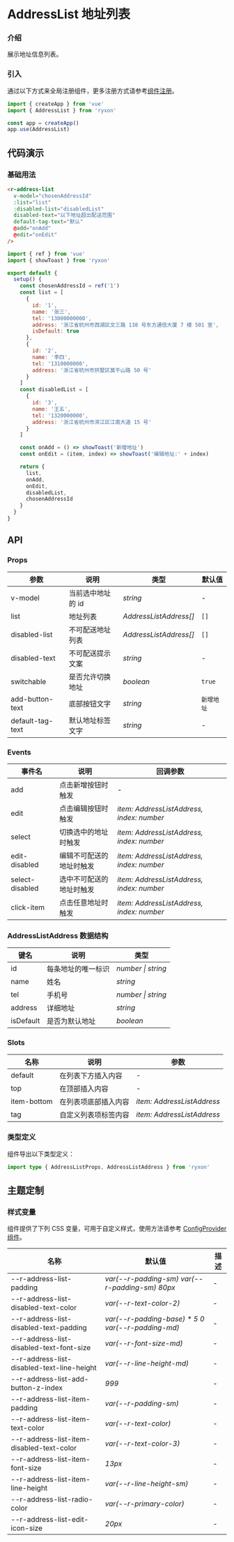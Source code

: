# AddressList 地址列表

### 介绍

展示地址信息列表。

### 引入

通过以下方式来全局注册组件，更多注册方式请参考[组件注册](#/zh-CN/advanced-usage#zu-jian-zhu-ce)。

```js
import { createApp } from 'vue'
import { AddressList } from 'ryxon'

const app = createApp()
app.use(AddressList)
```

## 代码演示

### 基础用法

```html
<r-address-list
  v-model="chosenAddressId"
  :list="list"
  :disabled-list="disabledList"
  disabled-text="以下地址超出配送范围"
  default-tag-text="默认"
  @add="onAdd"
  @edit="onEdit"
/>
```

```js
import { ref } from 'vue'
import { showToast } from 'ryxon'

export default {
  setup() {
    const chosenAddressId = ref('1')
    const list = [
      {
        id: '1',
        name: '张三',
        tel: '13000000000',
        address: '浙江省杭州市西湖区文三路 138 号东方通信大厦 7 楼 501 室',
        isDefault: true
      },
      {
        id: '2',
        name: '李四',
        tel: '1310000000',
        address: '浙江省杭州市拱墅区莫干山路 50 号'
      }
    ]
    const disabledList = [
      {
        id: '3',
        name: '王五',
        tel: '1320000000',
        address: '浙江省杭州市滨江区江南大道 15 号'
      }
    ]

    const onAdd = () => showToast('新增地址')
    const onEdit = (item, index) => showToast('编辑地址:' + index)

    return {
      list,
      onAdd,
      onEdit,
      disabledList,
      chosenAddressId
    }
  }
}
```

## API

### Props

| 参数             | 说明              | 类型                   | 默认值     |
| ---------------- | ----------------- | ---------------------- | ---------- |
| v-model          | 当前选中地址的 id | _string_               | -          |
| list             | 地址列表          | _AddressListAddress[]_ | `[]`       |
| disabled-list    | 不可配送地址列表  | _AddressListAddress[]_ | `[]`       |
| disabled-text    | 不可配送提示文案  | _string_               | -          |
| switchable       | 是否允许切换地址  | _boolean_              | `true`     |
| add-button-text  | 底部按钮文字      | _string_               | `新增地址` |
| default-tag-text | 默认地址标签文字  | _string_               | -          |

### Events

| 事件名 | 说明 | 回调参数 |
| --- | --- | --- |
| add | 点击新增按钮时触发 | - |
| edit | 点击编辑按钮时触发 | _item: AddressListAddress, index: number_ |
| select | 切换选中的地址时触发 | _item: AddressListAddress, index: number_ |
| edit-disabled | 编辑不可配送的地址时触发 | _item: AddressListAddress, index: number_ |
| select-disabled | 选中不可配送的地址时触发 | _item: AddressListAddress, index: number_ |
| click-item | 点击任意地址时触发 | _item: AddressListAddress, index: number_ |

### AddressListAddress 数据结构

| 键名      | 说明               | 类型               |
| --------- | ------------------ | ------------------ |
| id        | 每条地址的唯一标识 | _number \| string_ |
| name      | 姓名               | _string_           |
| tel       | 手机号             | _number \| string_ |
| address   | 详细地址           | _string_           |
| isDefault | 是否为默认地址     | _boolean_          |

### Slots

| 名称        | 说明                 | 参数                       |
| ----------- | -------------------- | -------------------------- |
| default     | 在列表下方插入内容   | -                          |
| top         | 在顶部插入内容       | -                          |
| item-bottom | 在列表项底部插入内容 | _item: AddressListAddress_ |
| tag         | 自定义列表项标签内容 | _item: AddressListAddress_ |

### 类型定义

组件导出以下类型定义：

```ts
import type { AddressListProps, AddressListAddress } from 'ryxon'
```

## 主题定制

### 样式变量

组件提供了下列 CSS 变量，可用于自定义样式，使用方法请参考 [ConfigProvider 组件](/zh/component/config-provider.html)。

| 名称 | 默认值 | 描述 |
| --- | --- | --- |
| --r-address-list-padding | _var(--r-padding-sm) var(--r-padding-sm) 80px_ | - |
| --r-address-list-disabled-text-color | _var(--r-text-color-2)_ | - |
| --r-address-list-disabled-text-padding | _var(--r-padding-base) \* 5 0 var(--r-padding-md)_ | - |
| --r-address-list-disabled-text-font-size | _var(--r-font-size-md)_ | - |
| --r-address-list-disabled-text-line-height | _var(--r-line-height-md)_ | - |
| --r-address-list-add-button-z-index | _999_ | - |
| --r-address-list-item-padding | _var(--r-padding-sm)_ | - |
| --r-address-list-item-text-color | _var(--r-text-color)_ | - |
| --r-address-list-item-disabled-text-color | _var(--r-text-color-3)_ | - |
| --r-address-list-item-font-size | _13px_ | - |
| --r-address-list-item-line-height | _var(--r-line-height-sm)_ | - |
| --r-address-list-radio-color | _var(--r-primary-color)_ | - |
| --r-address-list-edit-icon-size | _20px_ | - |
